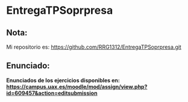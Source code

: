 # EntregaTPSoprpresa

## Nota: 
Mi repositorio es: https://github.com/RRG1312/EntregaTPSoprpresa.git

## Enunciado:
__Enunciados de los ejercicios disponibles en: https://campus.uax.es/moodle/mod/assign/view.php?id=609457&action=editsubmission__
